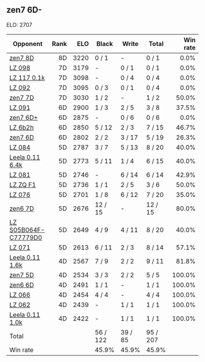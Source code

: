 ## zen7 6D- ##

ELO: 2707

Opponent | Rank | ELO | Black | Write | Total | Win rate
---------|-----:|----:|-------|-------|-------|-------:
[zen7 8D](zen7%208D.md) | 8D | 3220 | 0 / 1 | - | 0 / 1 | 0.0%
[LZ 098](LZ%20098.md) | 7D | 3179 | - | 0 / 1 | 0 / 1 | 0.0%
[LZ 117 0.1k](LZ%20117%200.1k.md) | 7D | 3098 | - | 0 / 4 | 0 / 4 | 0.0%
[LZ 092](LZ%20092.md) | 7D | 3095 | 0 / 3 | 0 / 1 | 0 / 4 | 0.0%
[zen7 7D](zen7%207D.md) | 7D | 3030 | 1 / 2 | - | 1 / 2 | 50.0%
[LZ 091](LZ%20091.md) | 6D | 2900 | 1 / 3 | 2 / 5 | 3 / 8 | 37.5%
[zen7 6D+](zen7%206D+.md) | 6D | 2875 | - | 0 / 6 | 0 / 6 | 0.0%
[LZ 6b2h](LZ%206b2h.md) | 6D | 2850 | 5 / 12 | 2 / 3 | 7 / 15 | 46.7%
[zen7 6D](zen7%206D.md) | 6D | 2802 | 2 / 2 | 3 / 17 | 5 / 19 | 26.3%
[LZ 084](LZ%20084.md) | 5D | 2787 | 3 / 7 | 5 / 13 | 8 / 20 | 40.0%
[Leela 0.11 6.4k](Leela%200.11%206.4k.md) | 5D | 2773 | 5 / 11 | 1 / 4 | 6 / 15 | 40.0%
[LZ 081](LZ%20081.md) | 5D | 2746 | - | 6 / 14 | 6 / 14 | 42.9%
[LZ ZQ F1](LZ%20ZQ%20F1.md) | 5D | 2736 | 1 / 1 | 2 / 5 | 3 / 6 | 50.0%
[LZ 076](LZ%20076.md) | 5D | 2701 | 1 / 8 | 6 / 12 | 7 / 20 | 35.0%
[zen6 7D](zen6%207D.md) | 5D | 2676 | 12 / 15 | - | 12 / 15 | 80.0%
[LZ S05B064F-C77779D0](LZ%20S05B064F-C77779D0.md) | 5D | 2649 | 4 / 9 | 4 / 11 | 8 / 20 | 40.0%
[LZ 071](LZ%20071.md) | 5D | 2613 | 6 / 11 | 2 / 3 | 8 / 14 | 57.1%
[Leela 0.11 1.6k](Leela%200.11%201.6k.md) | 4D | 2567 | 7 / 9 | 2 / 2 | 9 / 11 | 81.8%
[zen7 5D](zen7%205D.md) | 4D | 2534 | 3 / 3 | 2 / 2 | 5 / 5 | 100.0%
[zen6 6D](zen6%206D.md) | 4D | 2491 | 1 / 1 | - | 1 / 1 | 100.0%
[LZ 066](LZ%20066.md) | 4D | 2454 | 4 / 4 | - | 4 / 4 | 100.0%
[LZ 062](LZ%20062.md) | 4D | 2439 | - | 1 / 1 | 1 / 1 | 100.0%
[Leela 0.11 1.0k](Leela%200.11%201.0k.md) | 4D | 2422 | - | 1 / 1 | 1 / 1 | 100.0%
Total | | | 56 / 122 | 39 / 85 | 95 / 207 | 
Win rate| | | 45.9% | 45.9% | 45.9% | 
